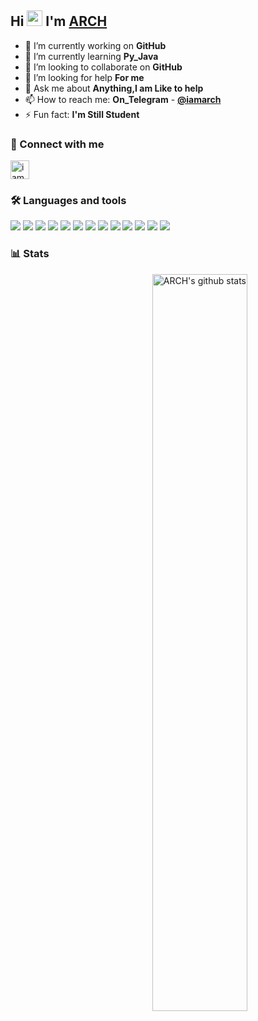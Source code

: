 ## Hi <img src="https://raw.githubusercontent.com/MartinHeinz/MartinHeinz/master/wave.gif" width="25px"> I'm [ARCH](https://github.com/iamarch)


- 🔭 I’m currently working on **GitHub**
- 🌱 I’m currently learning **Py_Java**
- 👯 I’m looking to collaborate on **GitHub**
- 🤔 I’m looking for help **For me**
- 💬 Ask me about **Anything,I am Like to help**
- 📫 How to reach me: **On_Telegram** - [**@iamarch**](https://telegram.me/iamarch)
- ⚡ Fun fact:  **I'm Still Student**

### 🔗 Connect with me
<!-- png icons from https://iconscout.com/ -->
<a href="https://telegram.me/iamarch" target="blank"><img align="center" src="https://telegra.ph/file/26d2289b53f2b5f183a49.png" alt="iamarch" height="30" width="30" /></a>

### 🛠️ Languages and tools
<a href="https://www.arduino.cc"><img src="https://img.icons8.com/fluency/48/000000/arduino.png"/></a>
<a href="https://aws.amazon.com"><img src="https://img.icons8.com/color/48/000000/amazon-web-services.png"/></a>
<a href="https://azure.microsoft.com/"><img src="https://img.icons8.com/fluency/48/000000/azure-1.png"/></a>
<a href="https://www.gnu.org/software/bash"><img src="https://img.icons8.com/plasticine/48/000000/bash.png"/></a>
<a href="https://www.docker.com"><img src="https://img.icons8.com/fluency/50/000000/docker.png"/></a>
<a href="https://cloud.google.com"><img src="https://img.icons8.com/fluency/48/000000/google-cloud.png"/></a>
<a href="https://heroku.com"><img src="https://img.icons8.com/color/48/000000/heroku.png"/></a>
<a href="https://www.w3.org/html"><img src="https://img.icons8.com/color/48/000000/html-5--v1.png"/></a>
<a href="https://www.linux.org"><img src="https://img.icons8.com/color/48/000000/linux--v1.png"/></a>
<a href="https://www.mongodb.com"><img src="https://img.icons8.com/color/48/000000/mongodb.png"/></a>
<a href="https://www.postgresql.org"><img src="https://img.icons8.com/color/48/000000/postgreesql.png"/></a>
<a href="https://www.python.org"><img src="https://img.icons8.com/color/48/000000/python--v1.png"/></a>
<a href="https://redis.io"><img src="https://img.icons8.com/color/48/000000/redis.png"/></a>

### 📊 Stats

  <a href="https://github.com/iamarch/handle-path-oz">
    <img width="55%" align="right" alt="ARCH's github stats" src="https://github-readme-stats.vercel.app/api?username=iamarch&show_icons=true&hide_border=true" />
  </a> 

